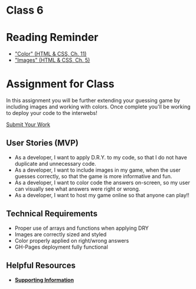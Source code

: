 # Class 6

# Reading Reminder
* ["Color" (HTML & CSS, Ch. 11)](https://canvas.instructure.com/courses/1015286/modules/items/9246694)
* ["Images" (HTML & CSS, Ch. 5)](https://canvas.instructure.com/courses/1015286/modules/items/9246693)

# Assignment for Class
In this assignment you will be further extending your guessing game by including images and working with colors. Once complete you'll be working to deploy your code to the interwebs!

[Submit Your Work](https://canvas.instructure.com/courses/1015286/modules/items/9246695)

## User Stories (MVP)
 - As a developer, I want to apply D.R.Y. to my code, so that I do not have duplicate and unnecessary code.
 - As a developer, I want to include images in my game, when the user guesses correctly, so that the game is more informative and fun.
 - As a developer, I want to color code the answers on-screen, so my user can visually see what answers were right or wrong.
 - As a developer, I want to host my game online so that anyone can play!!

## Technical Requirements
 - Proper use of arrays and functions when applying DRY
 - Images are correctly sized and styled
 - Color properly applied on right/wrong answers
 - GH-Pages deployment fully functional

## Helpful Resources
- [**Supporting Information**](support.md)
